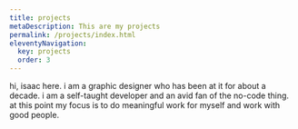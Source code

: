```yaml
---
title: projects
metaDescription: This are my projects
permalink: /projects/index.html
eleventyNavigation:
  key: projects
  order: 3
---
```

hi, isaac here. i am a graphic designer who has been at it
for about a decade. i am a self-taught developer and an avid fan of the no-code thing.
at this point my focus is to do meaningful work for myself and work with good people.
